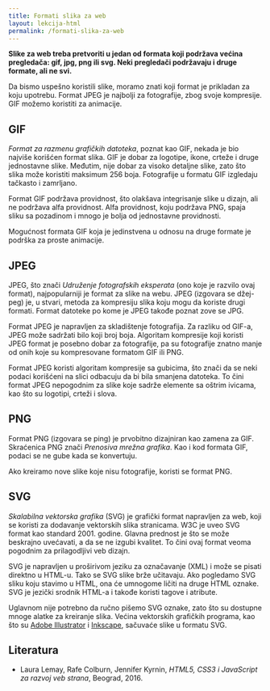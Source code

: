 ```yaml
---
title: Formati slika za web
layout: lekcija-html
permalink: /formati-slika-za-web
---
```


**Slike za web treba pretvoriti u jedan od formata koji podržava većina pregledača: gif, jpg, png ili svg. Neki pregledači podržavaju i druge formate, ali ne svi.**

Da bismo uspešno koristili slike, moramo znati koji format je prikladan za koju upotrebu. Format JPEG je najbolji za fotografije, zbog svoje kompresije. GIF možemo koristiti za animacije.

## GIF

*Format za razmenu grafičkih datoteka*, poznat kao GIF, nekada je bio najviše korišćen for­mat slika. GIF je dobar za logotipe, ikone, crteže i druge jednostavne slike. Međutim, nije dobar za visoko detaljne slike, zato što slika može koristiti maksimum 256 boja. Foto­grafije u formatu GIF izgledaju tačkasto i zamrljano.

Format GIF podržava providnost, što olakšava integrisanje slike u dizajn, ali ne podržava alfa providnost. Alfa providnost, koju podržava PNG, spaja sliku sa pozadinom i mnogo je bolja od jednostavne providnosti.

Mogućnost formata GIF koja je jedinstvena u odnosu na druge formate je podrška za proste animacije.

## JPEG

JPEG, što znači *Udruženje fotografskih eksperata* (ono koje je razvilo ovaj format), najpopu­larniji je format za slike na webu. JPEG (izgovara se džej-peg) je, u stvari, metoda za kompresiju slika koju mogu da koriste drugi formati. Format datoteke po kome je JPEG takođe poznat zove se JPG.

Format JPEG je napravljen za skladištenje fotografija. Za razliku od GIF-a, JPEG može sadržati bilo koji broj boja. Algoritam kompresije koji koristi JPEG format je posebno dobar za fotografije, pa su fotografije znatno manje od onih koje su kompresovane formatom GIF ili PNG. 

Format JPEG koristi algoritam kompresije sa gubicima, što znači da se neki podaci korišćeni na slici odba­cuju da bi bila smanjena datoteka. To čini format JPEG nepogodnim za slike koje sadrže elemente sa oštrim ivicama, kao što su logotipi, crteži i slova.

## PNG

Format PNG (izgovara se ping) je prvobitno dizajniran kao zamena za GIF. Skraćenica PNG znači *Prenosiva mrežna grafika*. Kao i kod formata GIF, podaci se ne gube kada se konvertuju.

Ako kreiramo nove slike koje nisu fotografije, koristi se format PNG. 

## SVG

*Skalabilna vektorska grafika* (SVG) je grafički format napravljen za web, koji se koristi za dodavanje vektorskih slika stranicama. W3C je uveo SVG format kao standard 2001. godine. Glavna prednost je što se može beskrajno uvećavati, a da se ne izgubi kvalitet. To čini ovaj format veoma pogodnim za prilagodljivi veb dizajn.

SVG je napravljen u proširivom jeziku za označavanje (XML) i može se pisati direktno u HTML-u. Tako se SVG slike brže učitavaju. Ako pogledamo SVG sliku koju stavimo u HTML, ona će umnogome ličiti na druge HTML oznake. SVG je jezički srodnik HTML-a i takođe koristi tagove i atribute. 

Uglavnom nije potrebno da ručno pišemo SVG oznake, zato što su dostupne mnoge alatke za kreiranje slika. Većina vektorskih grafičkih programa, kao što su [Adobe Illustrator](http://www.adobe.com/products/illustrator.html) i [Inkscape](https://inkscape.org/en/), sačuvaće slike u formatu SVG.

## Literatura

* Laura Lemay, Rafe Colburn, Jennifer Kyrnin, *HTML5, CSS3 i JavaScript za razvoj veb strana*, Beograd, 2016.
